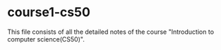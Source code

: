 # course1-cs50

This file consists of all the detailed notes of the course "Introduction to computer science(CS50)".
